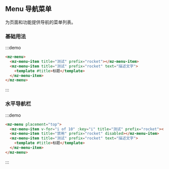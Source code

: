 ## Menu 导航菜单

为页面和功能提供导航的菜单列表。

### 基础用法
:::demo
```html
<mz-menu>
  <mz-menu-item title="测试" prefix="rocket"></mz-menu-item>
  <mz-menu-item title="测试" prefix="rocket" text="描述文字">
    <template #title>标题</template>
  </mz-menu-item>
</mz-menu>
```
:::

### 水平导航栏

:::demo
```html
<mz-menu placement="top">
  <mz-menu-item v-for="i of 10" :key="i" title="测试" prefix="rocket"></mz-menu-item>
  <mz-menu-item title="禁用" prefix="rocket" disabled></mz-menu-item>
  <mz-menu-item title="测试" prefix="rocket" text="描述文字">
    <template #title>标题</template>
  </mz-menu-item>
</mz-menu>
```
:::
